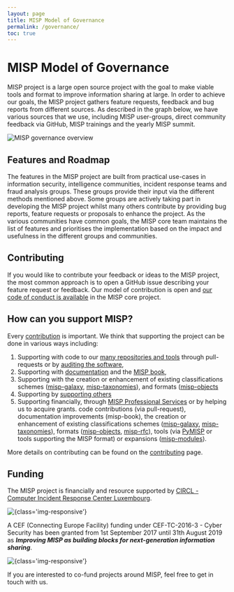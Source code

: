 ```yaml
---
layout: page
title: MISP Model of Governance
permalink: /governance/
toc: true
---
```


# MISP Model of Governance

MISP project is a large open source project with the goal to make viable tools and format to improve information sharing at large.
In order to achieve our goals, the MISP project gathers feature requests, feedback and bug reports from different sources. As described in the graph below,
we have various sources that we use, including MISP user-groups, direct community feedback via GitHub, MISP trainings and the yearly MISP summit.

![MISP governance overview](/img/governance.png "{class='img-responsive'}")

## Features and Roadmap

The features in the MISP project are built from practical use-cases in information security, intelligence communities, incident response teams and fraud analysis groups.
These groups provide their input via the different methods mentioned above. Some groups are actively taking part in developing the MISP project whilst many others contribute by
providing bug reports, feature requests or proposals to enhance the project. As the various communities have common goals, the MISP core team maintains the list
of features and prioritises the implementation based on the impact and usefulness in the different groups and communities.

## Contributing

If you would like to contribute your feedback or ideas to the MISP project, the most common approach is to open a GitHub issue describing your feature request or
feedback. Our model of contribution is open and [our code of conduct is available](https://www.github.com/MISP/MISP/blob/2.4/code_of_conduct.md) in the MISP core project.

## How can you support MISP?

Every [contribution](/contributing) is important. We think that supporting the project can be done in various ways including:
1. Supporting with code to our [many repositories and tools](https://github.com/misp) through pull-requests or by [auditing the software](/security),
2. Supporting with [documentation](/documentation) and the [MISP book](https://github.com/MISP/misp-book),
3. Supporting with the creation or enhancement of existing classifications schemes ([misp-galaxy](https://github.com/MISP/misp-galaxy), [misp-taxonomies](https://github.com/MISP/misp-taxonomies)), and formats ([misp-objects](https://github.com/MISP/misp-objects)
4. Supporting by [supporting others](/support)
5. Supporting financially, through [MISP Professional Services](/professional-services) or by helping us to acquire grants.
code contributions (via pull-request), documentation improvements (misp-book),
the creation or enhancement of existing classifications schemes ([misp-galaxy](https://github.com/MISP/misp-galaxy), [misp-taxonomies](https://github.com/MISP/misp-taxonomies)), formats ([misp-objects](https://github.com/MISP/misp-objects), [misp-rfc](https://github.com/MISP/misp-rfc)), tools (via [PyMISP](https://github.com/MISP/PyMISP) or tools supporting the MISP format) or expansions ([misp-modules](https://github.com/MISP/misp-modules)).

More details on contributing can be found on the [contributing](/contributing) page. 

## Funding

The MISP project is financially and resource supported by [CIRCL - Computer Incident Response Center Luxembourg](https://www.circl.lu/).

![](/img/circl.png "{class='img-responsive'}")

A CEF (Connecting Europe Facility) funding under CEF-TC-2016-3 - Cyber Security has been granted from 1st September 2017 until 31th August 2019 as ***Improving MISP as building blocks for next-generation information sharing***.

![](/img/cef.png "{class='img-responsive'}")

If you are interested to co-fund projects around MISP, feel free to get in touch with us.

